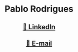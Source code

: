 <h1 align="center">Pablo Rodrigues</h1>
<h2 align="center">
    <a href="https://pt-br.reactjs.org/](https://www.linkedin.com/in/pablo-rodrigues-125b73224/">🔗 LinkedIn</a>
</h2>
<h2 align="center">
    <a href="https://pt-br.reactjs.org/">🔗 E-mail</a>
</h2>
